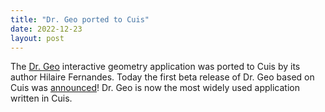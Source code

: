 ```yaml
---
title: "Dr. Geo ported to Cuis"
date: 2022-12-23
layout: post
---
```


The [Dr. Geo](https://www.gnu.org/software/dr-geo/) interactive geometry application was ported to Cuis by its author Hilaire Fernandes. Today the first beta release of Dr. Geo based on Cuis was [announced](https://twitter.com/GNUDrGeo/status/1606388102095937537)! Dr. Geo is now the most widely used application written in Cuis.
